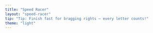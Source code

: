 ```yaml
---
title: "Speed Racer"
layout: "speed-racer"
tip: "Tip: Finish fast for bragging rights — every letter counts!"
theme: "light"
---
```

